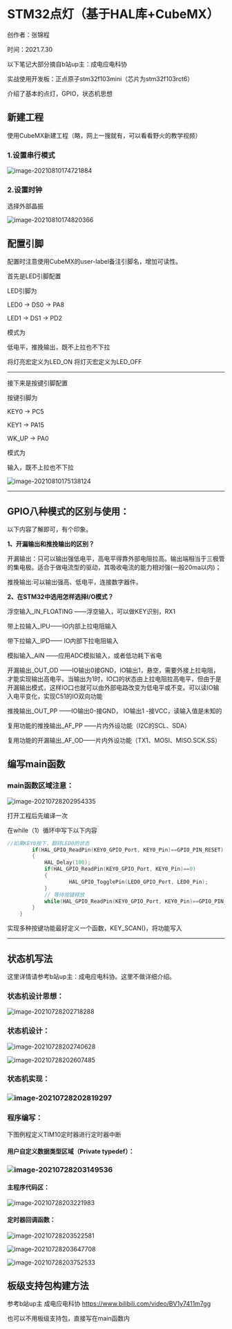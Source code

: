 # STM32点灯（基于HAL库+CubeMX）

创作者：张锦程

时间：2021.7.30

以下笔记大部分摘自b站up主：成电应电科协

实战使用开发板：正点原子stm32f103mini（芯片为stm32f103rct6）

介绍了基本的点灯，GPIO，状态机思想

## 新建工程

使用CubeMX新建工程（略，网上一搜就有，可以看看野火的教学视频）

### 1.设置串行模式

![image-20210810174721884](image-20210810174721884.png)

### 2.设置时钟

选择外部晶振

![image-20210810174820366](image-20210810174820366.png)

## 配置引脚

配置时注意使用CubeMX的user-label备注引脚名，增加可读性。

首先是LED引脚配置

LED引脚为

LED0 -> DS0 -> PA8

LED1 -> DS1 -> PD2

模式为

低电平，推挽输出，既不上拉也不下拉

将灯亮宏定义为LED_ON 将灯灭宏定义为LED_OFF



------

接下来是按键引脚配置

按键引脚为

KEY0 -> PC5

KEY1 -> PA15

WK_UP -> PA0

模式为

输入，既不上拉也不下拉



![image-20210810175138124](image-20210810175138124.png)

------

## GPIO八种模式的区别与使用：

以下内容了解即可，有个印象。

**1、开漏输出和推挽输出的区别？**

开漏输出：只可以输出强低电平，高电平得靠外部电阻拉高。输出端相当于三极管的集电极。适合于做电流型的驱动，其吸收电流的能力相对强(一般20ma以内)；

推挽输出:可以输出强高、低电平，连接数字器件。

**2、在STM32中选用怎样选择I/O模式？**

浮空输入_IN_FLOATING ——浮空输入，可以做KEY识别，RX1

带上拉输入_IPU——IO内部上拉电阻输入

带下拉输入_IPD—— IO内部下拉电阻输入

模拟输入_AIN ——应用ADC模拟输入，或者低功耗下省电

开漏输出_OUT_OD ——IO输出0接GND，IO输出1，悬空，需要外接上拉电阻，才能实现输出高电平。当输出为1时，IO口的状态由上拉电阻拉高电平，但由于是开漏输出模式，这样IO口也就可以由外部电路改变为低电平或不变。可以读IO输入电平变化，实现C51的IO双向功能

推挽输出_OUT_PP ——IO输出0-接GND， IO输出1 -接VCC，读输入值是未知的

复用功能的推挽输出_AF_PP ——片内外设功能（I2C的SCL、SDA）

复用功能的开漏输出_AF_OD——片内外设功能（TX1、MOSI、MISO.SCK.SS）

## 编写main函数

### main函数区域注意：

![image-20210728202954335](C:\Users\张aa\AppData\Roaming\Typora\typora-user-images\image-20210728202954335.png)

打开工程后先编译一次

在while（1）循环中写下以下内容

```C
//如果KEY0按下，翻转LED0的状态
		if(HAL_GPIO_ReadPin(KEY0_GPIO_Port, KEY0_Pin)==GPIO_PIN_RESET)
		{
			HAL_Delay(100);
			if(HAL_GPIO_ReadPin(KEY0_GPIO_Port, KEY0_Pin)==0)
			{
					HAL_GPIO_TogglePin(LED0_GPIO_Port, LED0_Pin);
			}
			// 等待按键释放
			while(HAL_GPIO_ReadPin(KEY0_GPIO_Port, KEY0_Pin)==GPIO_PIN_RESET);
		}
	}
```

实现多种按键功能最好定义一个函数，KEY_SCAN()，将功能写入

------

## 状态机写法

这里详情请参考b站up主：成电应电科协。这里不做详细介绍。

### 状态机设计思想：

![image-20210728202718288](C:\Users\张aa\AppData\Roaming\Typora\typora-user-images\image-20210728202718288.png)

### 状态机设计：

![image-20210728202740628](C:\Users\张aa\AppData\Roaming\Typora\typora-user-images\image-20210728202740628.png)

![image-20210728202607485](C:\Users\张aa\AppData\Roaming\Typora\typora-user-images\image-20210728202607485.png)

### 状态机实现：

### ![image-20210728202819297](C:\Users\张aa\AppData\Roaming\Typora\typora-user-images\image-20210728202819297.png)

### 程序编写：

下图例程定义TIM10定时器进行定时器中断

#### 用户自定义数据类型区域（Private typedef）：

### ![image-20210728203149536](C:\Users\张aa\AppData\Roaming\Typora\typora-user-images\image-20210728203149536.png)

#### 主程序代码区：

![image-20210728203221983](C:\Users\张aa\AppData\Roaming\Typora\typora-user-images\image-20210728203221983.png)

#### 定时器回调函数：

![image-20210728203522581](C:\Users\张aa\AppData\Roaming\Typora\typora-user-images\image-20210728203522581.png)

![image-20210728203647708](C:\Users\张aa\AppData\Roaming\Typora\typora-user-images\image-20210728203647708.png)

![image-20210728203752533](C:\Users\张aa\AppData\Roaming\Typora\typora-user-images\image-20210728203752533.png)

## 板级支持包构建方法

参考b站up主 成电应电科协 https://www.bilibili.com/video/BV1y7411m7gg

也可以不用板级支持包，直接写在main函数内

